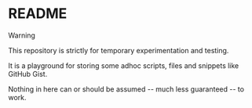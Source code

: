 # README

> [!WARNING]
> This repository is strictly for temporary experimentation and testing.  
> 
> It is a playground for storing some adhoc scripts, files and snippets like
> GitHub Gist.   
> 
> Nothing in here can or should be assumed -- much less guaranteed -- to 
> work.  

 


